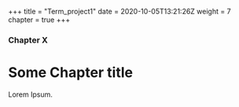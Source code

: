 +++
title = "Term_project1"
date = 2020-10-05T13:21:26Z
weight = 7
chapter = true
+++

### Chapter X

# Some Chapter title

Lorem Ipsum.